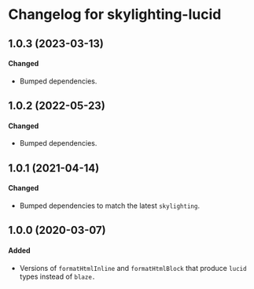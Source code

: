 # Changelog for skylighting-lucid

## 1.0.3 (2023-03-13)

#### Changed

- Bumped dependencies.

## 1.0.2 (2022-05-23)

#### Changed

- Bumped dependencies.

## 1.0.1 (2021-04-14)

#### Changed

- Bumped dependencies to match the latest `skylighting`.

## 1.0.0 (2020-03-07)

#### Added

- Versions of `formatHtmlInline` and `formatHtmlBlock` that produce `lucid`
  types instead of `blaze.`
